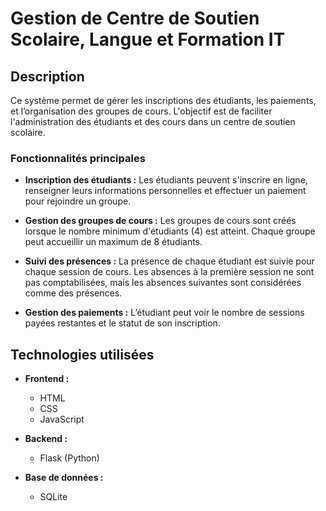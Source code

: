 # Gestion de Centre de Soutien Scolaire, Langue et Formation IT


## Description

Ce système permet de gérer les inscriptions des étudiants, les paiements, et l’organisation des groupes de cours. L'objectif est de faciliter l'administration des étudiants et des cours dans un centre de soutien scolaire.

### Fonctionnalités principales

- **Inscription des étudiants :** Les étudiants peuvent s'inscrire en ligne, renseigner leurs informations personnelles et effectuer un paiement pour rejoindre un groupe.
  
- **Gestion des groupes de cours :** Les groupes de cours sont créés lorsque le nombre minimum d'étudiants (4) est atteint. Chaque groupe peut accueillir un maximum de 8 étudiants.

- **Suivi des présences :** La présence de chaque étudiant est suivie pour chaque session de cours. Les absences à la première session ne sont pas comptabilisées, mais les absences suivantes sont considérées comme des présences.

- **Gestion des paiements :** L’étudiant peut voir le nombre de sessions payées restantes et le statut de son inscription.

## Technologies utilisées

- **Frontend :**
  - HTML
  - CSS
  - JavaScript

- **Backend :**
  - Flask (Python)

- **Base de données :**
  - SQLite


